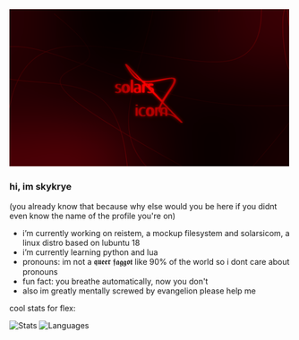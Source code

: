 <img src="images/wallpaper3.png" width=500>

### hi, im skykrye
(you already know that because why else would you be here if you didnt even know the name of the profile you're on)

- i’m currently working on reistem, a mockup filesystem and solarsicom, a linux distro based on lubuntu 18
- i’m currently learning python and lua
- pronouns: im not a 𝖖𝖚𝖊𝖊𝖗 𝖋𝖆𝖌𝖌𝖔𝖙 like 90% of the world so i dont care about pronouns
- fun fact: you breathe automatically, now you don't
- also im greatly mentally screwed by evangelion please help me

 
 cool stats for flex:
 
![Stats](https://github-readme-stats.vercel.app/api?username=SkyKrye&show_icons=true&theme=dark)
![Languages](https://github-readme-stats.vercel.app/api/top-langs/?username=SkyKrye&layout=compact&theme=dark)
